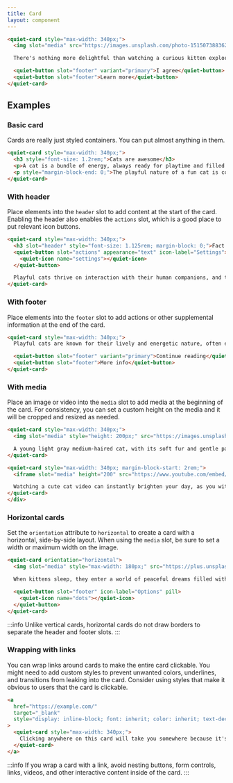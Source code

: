 ```yaml
---
title: Card
layout: component
---
```


```html {.example}
<quiet-card style="max-width: 340px;">
  <img slot="media" src="https://images.unsplash.com/photo-1515073883629-5e2924e3e106?q=80&w=1000&auto=format&fit=crop&ixlib=rb-4.0.3&ixid=M3wxMjA3fDB8MHxwaG90by1wYWdlfHx8fGVufDB8fHx8fA%3D%3D" alt="A tabby kitten sleeps next to a toy mouse.">

  There's nothing more delightful than watching a curious kitten explore the world with big, innocent eyes and tiny, playful paws.

  <quiet-button slot="footer" variant="primary">I agree</quiet-button>
  <quiet-button slot="footer">Learn more</quiet-button>
</quiet-card>
```

## Examples

### Basic card

Cards are really just styled containers. You can put almost anything in them.

```html {.example}
<quiet-card style="max-width: 340px;">
  <h3 style="font-size: 1.2rem;">Cats are awesome</h3>
  <p>A cat is a bundle of energy, always ready for playtime and filled with amusing antics.</p>
  <p style="margin-block-end: 0;">The playful nature of a fun cat is contagious, as their curiosity and mischievous behavior make for endless entertainment and laughter.</p>
</quiet-card>
```

### With header

Place elements into the `header` slot to add content at the start of the card. Enabling the header also enables the `actions` slot, which is a good place to put relevant icon buttons.

```html {.example}
<quiet-card style="max-width: 340px;">
  <h3 slot="header" style="font-size: 1.125rem; margin-block: 0;">Fact of the day</h3>
  <quiet-button slot="actions" appearance="text" icon-label="Settings">
    <quiet-icon name="settings"></quiet-icon>
  </quiet-button>

  Playful cats thrive on interaction with their human companions, and their spirited nature can strengthen the bond between them, making for a loving and enriching relationship.
</quiet-card>
```

### With footer

Place elements into the `footer` slot to add actions or other supplemental information at the end of the card.

```html {.example}
<quiet-card style="max-width: 340px;">
  Playful cats are known for their lively and energetic nature, often engaging in interactive games and activities that stimulate their physical and mental well-being.

  <quiet-button slot="footer" variant="primary">Continue reading</quiet-button>
  <quiet-button slot="footer">More info</quiet-button>
</quiet-card>
```

### With media

Place an image or video into the `media` slot to add media at the beginning of the card. For consistency, you can set a custom height on the media and it will be cropped and resized as needed.

```html {.example}
<quiet-card style="max-width: 340px;">
  <img slot="media" style="height: 200px;" src="https://images.unsplash.com/photo-1498336179775-9836baef8fdf?q=80&w=1000&auto=format&fit=crop&ixlib=rb-4.0.3&ixid=M3wxMjA3fDB8MHxwaG90by1wYWdlfHx8fGVufDB8fHx8fA%3D%3D" alt="A fluffy kitten sprawls out on a red pillow with its eyes closed and paws in the air.">

  A young light gray medium-haired cat, with its soft fur and gentle paws, sprawls contentedly on a vibrant red pillow, basking in the warmth and comfort it provides.
</quiet-card>

<quiet-card style="max-width: 340px; margin-block-start: 2rem;">
  <iframe slot="media" height="200" src="https://www.youtube.com/embed/fOd16PT1S7A?si=EOT0GM82FbYsNSzj&amp;controls=0" title="YouTube video player" frameborder="0" allow="accelerometer; autoplay; clipboard-write; encrypted-media; gyroscope; picture-in-picture; web-share" allowfullscreen></iframe>

  Watching a cute cat video can instantly brighten your day, as you witness the playful antics and adorable expressions of these charming creatures, leaving you with a warm smile and a heart full of joy.
</quiet-card>
</div>
```

### Horizontal cards

Set the `orientation` attribute to `horizontal` to create a card with a horizontal, side-by-side layout. When using the `media` slot, be sure to set a width or maximum width on the image.

```html {.example}
<quiet-card orientation="horizontal">
  <img slot="media" style="max-width: 180px;" src="https://plus.unsplash.com/premium_photo-1661676191997-0c0cece2a683?q=80&w=500&auto=format&fit=crop&ixlib=rb-4.0.3&ixid=M3wxMjA3fDB8MHxwaG90by1wYWdlfHx8fGVufDB8fHx8fA%3D%3D" alt="Two white kittens laying in a cozy basket">

  When kittens sleep, they enter a world of peaceful dreams filled with playful adventures and soft purrs.

  <quiet-button slot="footer" icon-label="Options" pill>
    <quiet-icon name="dots"></quiet-icon>
  </quiet-button>
</quiet-card>
```

:::info
Unlike vertical cards, horizontal cards do not draw borders to separate the header and footer slots.
:::

### Wrapping with links

You can wrap links around cards to make the entire card clickable. You might need to add custom styles to prevent unwanted colors, underlines, and transitions from leaking into the card. Consider using styles that make it obvious to users that the card is clickable.

```html {.example}
<a 
  href="https://example.com/" 
  target="_blank" 
  style="display: inline-block; font: inherit; color: inherit; text-decoration: inherit;"
>
  <quiet-card style="max-width: 340px;">
    Clicking anywhere on this card will take you somewhere because it's surrounded by a link.
  </quiet-card>
</a>
```

:::info
If you wrap a card with a link, avoid nesting buttons, form controls, links, videos, and other interactive content inside of the card.
:::